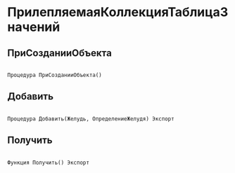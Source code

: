 # ПрилепляемаяКоллекцияТаблицаЗначений

## ПриСозданииОбъекта

```bsl

Процедура ПриСозданииОбъекта() 
```

## Добавить

```bsl

Процедура Добавить(Желудь, ОпределениеЖелудя) Экспорт
```

## Получить

```bsl

Функция Получить() Экспорт
```

